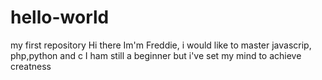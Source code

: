 # hello-world
my first repository
Hi there 
Im'm Freddie, i would like to master javascrip, php,python and c
I ham still a beginner but i've set my mind to achieve creatness
